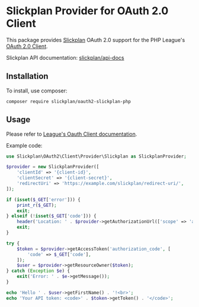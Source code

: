# Slickplan Provider for OAuth 2.0 Client

This package provides [Slickplan](https://slickplan.com) OAuth 2.0 support for the PHP League's [OAuth 2.0 Client](https://github.com/thephpleague/oauth2-client).

Slickplan API documentation: [slickplan/api-docs](https://github.com/slickplan/api-docs)

## Installation

To install, use composer:

```
composer require slickplan/oauth2-slickplan-php
```

## Usage

Please refer to [League's Oauth Client documentation](https://oauth2-client.thephpleague.com/usage/).

Example code:

```php
use Slickplan\OAuth2\Client\Provider\Slickplan as SlickplanProvider;

$provider = new SlickplanProvider([
    'clientId' => '{client-id}',
    'clientSecret' => '{client-secret}',
    'redirectUri' => 'https://example.com/slickplan/redirect-uri/',
]);

if (isset($_GET['error'])) {
    print_r($_GET);
    exit;
} elseif (!isset($_GET['code'])) {
    header('Location: ' . $provider->getAuthorizationUrl(['scope' => 'all_read']));
    exit;
}

try {
    $token = $provider->getAccessToken('authorization_code', [
        'code' => $_GET['code'],
    ]);
    $user = $provider->getResourceOwner($token);
} catch (Exception $e) {
    exit('Error: ' . $e->getMessage());
}

echo 'Hello ' . $user->getFirstName() . '!<br>';
echo 'Your API token: <code>' . $token->getToken() . '</code>';
```
